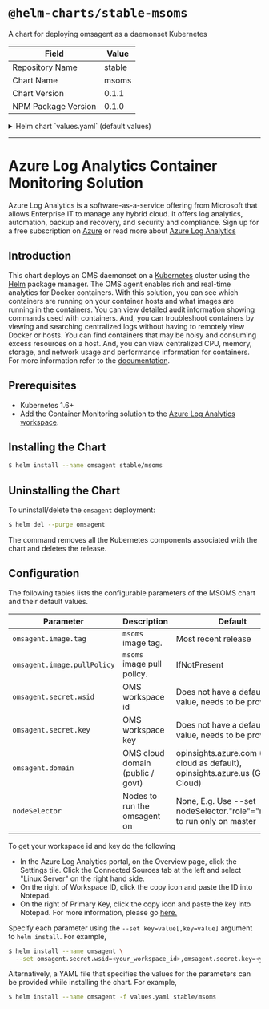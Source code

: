 # `@helm-charts/stable-msoms`

A chart for deploying omsagent as a daemonset Kubernetes

| Field               | Value  |
| ------------------- | ------ |
| Repository Name     | stable |
| Chart Name          | msoms  |
| Chart Version       | 0.1.1  |
| NPM Package Version | 0.1.0  |

<details>

<summary>Helm chart `values.yaml` (default values)</summary>

```yaml
## Default values for omsagent.

## Microsoft OMS Agent image
## ref: https://github.com/Microsoft/OMS-docker/blob/master/ReleaseNote.md
omsagent:
  image:
    tag: 1.4.1-45
    pullPolicy: IfNotPresent
  ## To get your workspace id and key do the following
  ## - In the Azure Log Analytics portal, on the Overview page, click the Settings tile. Click the Connected Sources tab at the left and select "Linux Server" on the right hand side.
  ## - On the right of Workspace ID, click the copy icon and paste the ID into Notepad.
  ## - On the right of Primary Key, click the copy icon and paste the key into Notepad.
  ## For more information, please go [here.](https://docs.microsoft.com/en-us/azure/log-analytics/log-analytics-windows-agents#download-the-agent-setup-file-from-oms)

  secret:
    wsid: <your_workspace_id>
    key: <your_workspace_key>
  domain: opinsights.azure.com

## Configure resource requests and limits
## ref: http://kubernetes.io/docs/user-guide/compute-resources/
##
resources:
  requests:
    cpu: 100m
    memory: 512Mi
  limits:
    cpu: 500m
    memory: 768Mi

# Node selector - default to Linux as cannot deploy OMS agent container to Windows nodes
nodeSelector:
  beta.kubernetes.io/os: linux
```

</details>

---

# Azure Log Analytics Container Monitoring Solution

Azure Log Analytics is a software-as-a-service offering from Microsoft that allows Enterprise IT to manage any hybrid cloud. It offers log analytics, automation, backup and recovery, and security and compliance. Sign up for a free subscription on [Azure](https://azure.microsoft.com/en-us/free/) or read more about [Azure Log Analytics ](https://docs.microsoft.com/en-us/azure/log-analytics/log-analytics-overview)

## Introduction

This chart deploys an OMS daemonset on a [Kubernetes](http://kubernetes.io) cluster using the [Helm](https://helm.sh) package manager. The OMS agent enables rich and real-time analytics for Docker containers. With this solution, you can see which containers are running on your container hosts and what images are running in the containers. You can view detailed audit information showing commands used with containers. And, you can troubleshoot containers by viewing and searching centralized logs without having to remotely view Docker or hosts. You can find containers that may be noisy and consuming excess resources on a host. And, you can view centralized CPU, memory, storage, and network usage and performance information for containers. For more information refer to the [documentation](https://docs.microsoft.com/en-us/azure/log-analytics/log-analytics-containers).

## Prerequisites

- Kubernetes 1.6+
- Add the Container Monitoring solution to the [Azure Log Analytics workspace](https://azuremarketplace.microsoft.com/en-us/marketplace/apps/microsoft.containersoms?tab=Overview).

## Installing the Chart

```bash
$ helm install --name omsagent stable/msoms
```

## Uninstalling the Chart

To uninstall/delete the `omsagent` deployment:

```bash
$ helm del --purge omsagent
```

The command removes all the Kubernetes components associated with the chart and deletes the release.

## Configuration

The following tables lists the configurable parameters of the MSOMS chart and their default values.

| Parameter                   | Description                      | Default                                                                          |
| --------------------------- | -------------------------------- | -------------------------------------------------------------------------------- |
| `omsagent.image.tag`        | `msoms` image tag.               | Most recent release                                                              |
| `omsagent.image.pullPolicy` | `msoms` image pull policy.       | IfNotPresent                                                                     |
| `omsagent.secret.wsid`      | OMS workspace id                 | Does not have a default value, needs to be provided                              |
| `omsagent.secret.key`       | OMS workspace key                | Does not have a default value, needs to be provided                              |
| `omsagent.domain`           | OMS cloud domain (public / govt) | opinsights.azure.com (Public cloud as default), opinsights.azure.us (Govt Cloud) |
| `nodeSelector`              | Nodes to run the omsagent on     | None, E.g. Use --set nodeSelector."role"="master" to run only on master          |

To get your workspace id and key do the following

- In the Azure Log Analytics portal, on the Overview page, click the Settings tile. Click the Connected Sources tab at the left and select "Linux Server" on the right hand side.
- On the right of Workspace ID, click the copy icon and paste the ID into Notepad.
- On the right of Primary Key, click the copy icon and paste the key into Notepad.
  For more information, please go [here.](https://docs.microsoft.com/en-us/azure/log-analytics/log-analytics-windows-agents#download-the-agent-setup-file-from-oms)

Specify each parameter using the `--set key=value[,key=value]` argument to `helm install`. For example,

```bash
$ helm install --name omsagent \
  --set omsagent.secret.wsid=<your_workspace_id>,omsagent.secret.key=<your_workspace_key> stable/msoms

```

Alternatively, a YAML file that specifies the values for the parameters can be provided while installing the chart. For example,

```bash
$ helm install --name omsagent -f values.yaml stable/msoms
```
